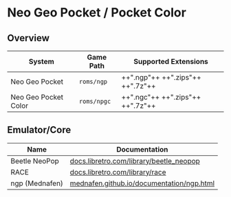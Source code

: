 # Neo Geo Pocket / Pocket Color

## Overview

| System | Game Path | Supported Extensions |
| -- | -- | -- |
| Neo Geo Pocket | `roms/ngp` | ++".ngp"++ ++".zips"++ ++".7z"++ |
| Neo Geo Pocket Color | `roms/npgc` | ++".ngc"++ ++".zips"++ ++".7z"++ |

## Emulator/Core

| Name | Documentation |
| --- | --- |
| Beetle NeoPop | [docs.libretro.com/library/beetle_neopop](https://docs.libretro.com/library/beetle_neopop/) |
| RACE | [docs.libretro.com/library/race](https://docs.libretro.com/library/race/) |
| ngp (Mednafen) | [mednafen.github.io/documentation/ngp.html](https://mednafen.github.io/documentation/ngp.html) |